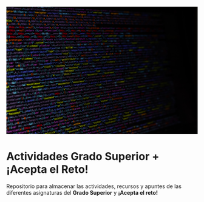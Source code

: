 ![Alt text](README_images/code_readme.jpg)

[//]: <> (Lo de arriba es una imagen y esto un comentario.)

# Actividades Grado Superior + ¡Acepta el Reto!

Repositorio para almacenar las actividades, recursos y apuntes de las diferentes asignaturas del **Grado Superior** y **¡Acepta el reto!**
